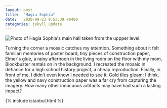 ```yaml
---
layout: post
title:  "Hagia Sophia"
date:   2020-09-23 9:53:39 +0400
categories: jekyll update
---
```

![Photo of Hagia Sophia's main hall taken from the uppper level. ](https://github.com/havemaps/havemaps.github.io/blob/master/_site/img/2020-09-23-hagia-sophia.png?raw=true "Hagia Sophia, Istanbul")

Turning the corner a mosaic catches my attention. Something about it felt familiar: memories of poster board, tiny pieces of construction paper, Elmer's glue, a rainy afternoon in the living room on the floor with my mom, Blockbuster rentals on in the background. I recreated the mosaic in defiance for a high school history project, a cheap reproduction. Finally, in front of me, I didn't even know I needed to see it. Gold tiles gleam; I think, the yellow and navy construction paper was a far cry from capturing the imagery. How many other innocuous artifacts may have had such a lasting impact?

{% include istanbul.html %}
